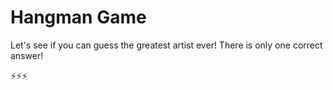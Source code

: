 # Hangman Game

Let's see if you can guess the greatest artist ever! There is only one correct answer!

⚡⚡⚡